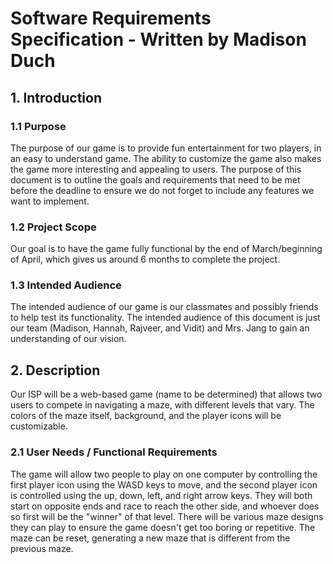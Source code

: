 # Software Requirements Specification - Written by Madison Duch
<h2>1. Introduction</h2>
<h3>1.1 Purpose</h3>
The purpose of our game is to provide fun entertainment for two players, in an easy to understand game. The ability to customize the game also makes the game more interesting and appealing to users. The purpose of this document is to outline the goals and requirements that need to be met before the deadline to ensure we do not forget to include any features we want to implement.
<h3>1.2 Project Scope</h3>
Our goal is to have the game fully functional by the end of March/beginning of April, which gives us around 6 months to complete the project.
<h3>1.3 Intended Audience</h3>
The intended audience of our game is our classmates and possibly friends to help test its functionality. The intended audience of this document is just our team (Madison, Hannah, Rajveer, and Vidit) and Mrs. Jang to gain an understanding of our vision. 
<h2>2. Description</h2>
Our ISP will be a web-based game (name to be determined) that allows two users to compete in navigating a maze, with different levels that vary. The colors of the maze itself, background, and the player icons will be customizable. 
<h3>2.1 User Needs / Functional Requirements</h3>
The game will allow two people to play on one computer by controlling the first player icon using the WASD keys to move, and the second player icon is controlled using the up, down, left, and right arrow keys. They will both start on opposite ends and race to reach the other side, and whoever does so first will be the "winner" of that level. There will be various maze designs they can play to ensure the game doesn't get too boring or repetitive. The maze can be reset, generating a new maze that is different from the previous maze. 
